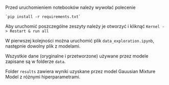 Przed uruchomieniem notebooków należy wywołać polecenie 
    
    `pip install -r requirements.txt`
    
Aby uruchomić poszczególne zeszyty należy je otworzyć i kliknąć `Kernel -> Restart & run all`

W pierwszej kolejności można uruchomić plik `data_exploration.ipynb`, następnie dowolny plik z modelami.

Wszystkie dane (oryginalne i przetworzone) używane przez modele zapisane są w folderze `data`.

Folder `results` zawiera wyniki uzyskane przez model Gauusian Mixture Model z różnymi hiperparametrami.